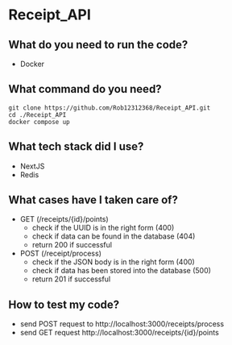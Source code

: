 # Receipt_API


## What do you need to run the code?
  - Docker

## What command do you need?
  ```
  git clone https://github.com/Rob12312368/Receipt_API.git
  cd ./Receipt_API
  docker compose up
  ```

## What tech stack did I use?
  - NextJS
  - Redis

## What cases have I taken care of?
  - GET (/receipts/{id}/points)
    - check if the UUID is in the right form (400)
    - check if data can be found in the database (404)
    - return 200 if successful
  - POST (/receipt/process)
    - check if the JSON body is in the right form (400)
    - check if data has been stored into the database (500)
    - return 201 if successful
   
## How to test my code?
  - send POST request to http://localhost:3000/receipts/process
  - send GET request http://localhost:3000/receipts/{id}/points
